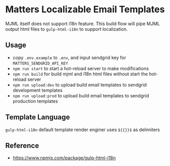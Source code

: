 # Matters Localizable Email Templates

MJML itself does not support i18n feature. This build flow will pipe MJML output html files to `gulp-html-i18n` to support localization.

## Usage

- copy `.env.example` to `.env`, and input sendgrid key for `MATTERS_SENDGRID_API_KEY`
- `npm run start` to start a hot-reload server to make modifications
- `npm run build` for build mjml and i18n html files without start the hot-reload server
- `npm run upload:dev` to upload build email templates to sendgrid development templates
- `npm run upload:prod` to upload build email templates to sendgrid production templates

## Template Language

`gulp-html-i18n` default template render enginer uses `${{}}$` as delimiters

## Reference

- https://www.npmjs.com/package/gulp-html-i18n
